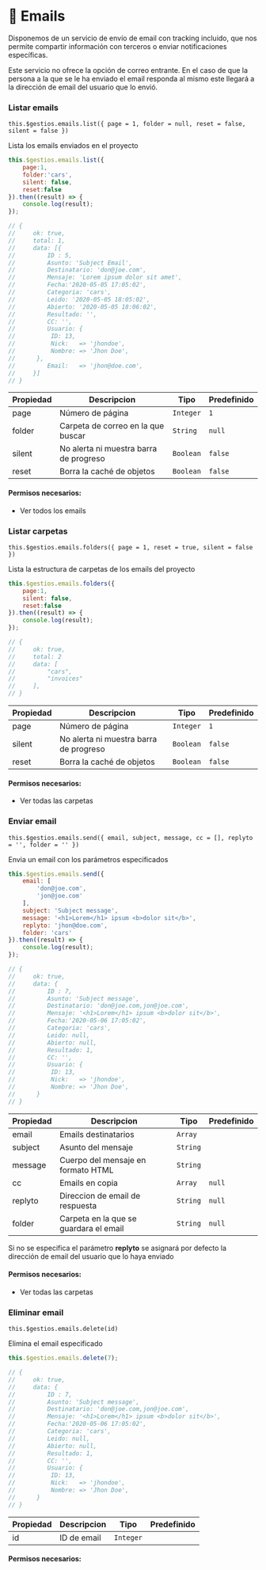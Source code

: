 
# 📨 Emails

Disponemos de un servicio de envío de email con tracking incluido, que nos permite compartir información con terceros o enviar notificaciones específicas.

<alert>Este servicio no ofrece la opción de correo entrante. En el caso de que la persona a la que se le ha enviado el email responda al mismo este llegará a la dirección de email del usuario que lo envió.</alert>

### Listar emails
```this.$gestios.emails.list({ page = 1, folder = null, reset = false, silent = false })```

Lista los emails enviados en el proyecto


``` js
this.$gestios.emails.list({
    page:1,
    folder:'cars',
    silent: false,
    reset:false
}).then((result) => {
	console.log(result);
});

// {
//     ok: true,
//     total: 1,
//     data: [{
//         ID : 5,
//         Asunto: 'Subject Email',
//         Destinatario: 'don@joe.com',
//         Mensaje: 'Lorem ipsum dolor sit amet',
//         Fecha:'2020-05-05 17:05:02',
//         Categoria: 'cars',
//         Leido: '2020-05-05 18:05:02',
//         Abierto: '2020-05-05 18:06:02',
//         Resultado: '',
//         CC: '',
//         Usuario: {
//         	ID: 13,
//         	Nick:   => 'jhondoe',
//         	Nombre: => 'Jhon Doe',
// 		},
//         Email:   => 'jhon@doe.com',
//     }]
// }
```

|Propiedad|Descripcion|Tipo|Predefinido|
|---------|---------|---------|---------|
|page|Número de página|```Integer```|```1```|
|folder|Carpeta de correo en la que buscar|```String```|```null```|
|silent|No alerta ni muestra barra de progreso|```Boolean```|```false```|
|reset|Borra la caché de objetos|```Boolean```|```false```|


#### Permisos necesarios:

<div class="list-unstyle">

- **<role scope="view._emails" />** Ver todos los emails

</div>

### Listar carpetas
```this.$gestios.emails.folders({ page = 1, reset = true, silent = false })```

Lista la estructura de carpetas de los emails del proyecto


``` js
this.$gestios.emails.folders({
    page:1,
    silent: false,
    reset:false
}).then((result) => {
	console.log(result);
});

// {
//     ok: true,
//     total: 2
//     data: [
//         "cars",
//         "invoices"
//     ],
// }
```

|Propiedad|Descripcion|Tipo|Predefinido|
|---------|---------|---------|---------|
|page|Número de página|```Integer```|```1```|
|silent|No alerta ni muestra barra de progreso|```Boolean```|```false```|
|reset|Borra la caché de objetos|```Boolean```|```false```|


#### Permisos necesarios:

<div class="list-unstyle">

- **<role scope="view._emails.folders" />** Ver todas las carpetas

</div>


### Enviar email
```this.$gestios.emails.send({ email, subject, message, cc = [], replyto = '', folder = '' })```

Envia un email con los parámetros especificados


``` js
this.$gestios.emails.send({
    email: [
        'don@joe.com',
        'jon@joe.com'
    ],
    subject: 'Subject message',
    message: '<h1>Lorem</h1> ipsum <b>dolor sit</b>',
    replyto: 'jhon@doe.com',
    folder: 'cars'
}).then((result) => {
	console.log(result);
});

// {
//     ok: true,
//     data: {
//         ID : 7,
//         Asunto: 'Subject message',
//         Destinatario: 'don@joe.com,jon@joe.com',
//         Mensaje: '<h1>Lorem</h1> ipsum <b>dolor sit</b>',
//         Fecha:'2020-05-06 17:05:02',
//         Categoria: 'cars',
//         Leido: null,
//         Abierto: null,
//         Resultado: 1,
//         CC: '',
//         Usuario: {
//         	ID: 13,
//         	Nick:   => 'jhondoe',
//         	Nombre: => 'Jhon Doe',
// 		}
// }
```

|Propiedad|Descripcion|Tipo|Predefinido|
|---------|---------|---------|---------|
|email|Emails destinatarios|```Array```|<required />|
|subject|Asunto del mensaje|```String```|<required />|
|message|Cuerpo del mensaje en formato HTML|```String```|<required />|
|cc|Emails en copia|```Array```|```null```|
|replyto|Direccion de email de respuesta|```String```|```null```|
|folder|Carpeta en la que se guardara el email|```String```|```null```|


<info>Si no se especifica el parámetro **replyto** se asignará por defecto la dirección de email del usuario que lo haya enviado</info>

#### Permisos necesarios:

<div class="list-unstyle">

- **<role scope="send._emails" />** Ver todas las carpetas

</div>


### Eliminar email
```this.$gestios.emails.delete(id)```

Elimina el email especificado

``` js
this.$gestios.emails.delete(7);

// {
//     ok: true,
//     data: {
//         ID : 7,
//         Asunto: 'Subject message',
//         Destinatario: 'don@joe.com,jon@joe.com',
//         Mensaje: '<h1>Lorem</h1> ipsum <b>dolor sit</b>',
//         Fecha:'2020-05-06 17:05:02',
//         Categoria: 'cars',
//         Leido: null,
//         Abierto: null,
//         Resultado: 1,
//         CC: '',
//         Usuario: {
//         	ID: 13,
//         	Nick:   => 'jhondoe',
//         	Nombre: => 'Jhon Doe',
// 		}
// }
```

|Propiedad|Descripcion|Tipo|Predefinido|
|---------|---------|---------|---------|
|id|ID de email|```Integer```|<required />|


#### Permisos necesarios: <role scope="del._emails" />




